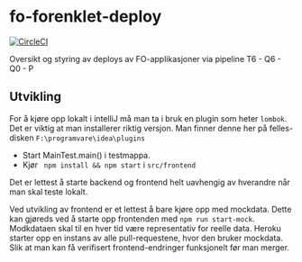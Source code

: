 # fo-forenklet-deploy

[![CircleCI](https://circleci.com/gh/navikt/fo-forenklet-deploy/tree/master.svg?style=svg)](https://circleci.com/gh/navikt/fo-forenklet-deploy/tree/master)

Oversikt og styring av deploys av FO-applikasjoner via pipeline T6 - Q6 - Q0 - P

## Utvikling

For å kjøre opp lokalt i intelliJ må man ta i bruk en plugin som heter `lombok`.
Det er viktig at man installerer riktig versjon. Man finner denne her på felles-disken
`F:\programvare\idea\plugins`

* Start MainTest.main() i testmappa. 
* Kjør ` npm install && npm start` i `src/frontend` 

Det er lettest å starte backend og frontend helt uavhengig av hverandre når man skal teste lokalt. 

Ved utvikling av frontend er et lettest å bare kjøre opp med mockdata. Dette kan gjøreds ved å
starte opp frontenden med `npm run start-mock`. Modkdataen skal til en hver tid være representativ
for reelle data. Heroku starter opp en instans av alle pull-requestene, hvor den bruker mockdata.
Slik at man kan få verifisert frontend-endringer funksjonelt før man merger.
